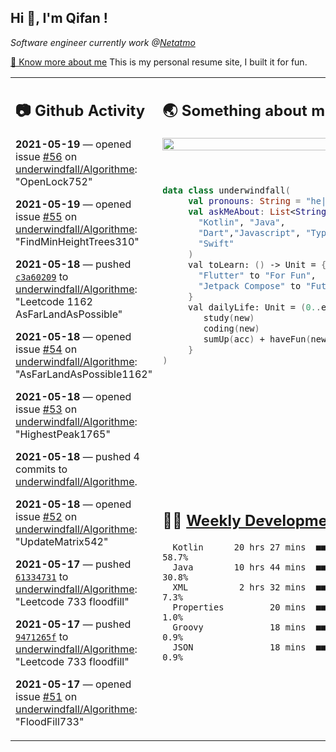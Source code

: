 <h2> Hi 👋, I'm Qifan ! </h2>
<p><em>Software engineer currently work @<a href="https://www.netatmo.com">Netatmo</a>
</em></p><p><a href="https://qifanyang.com/resume" target="_blank"> 🔭 Know more about me</a> This is my personal resume site, I built it for fun.</p>
<table><tr><td valign="top" rowspan="2">

 ## 📷 Github Activity
 <!-- githubActivity starts -->
  **2021-05-19** — opened issue [#56](https://api.github.com/repos/underwindfall/Algorithme/issues/56) on [underwindfall/Algorithme](https://api.github.com/repos/underwindfall/Algorithme): "OpenLock752"

  **2021-05-19** — opened issue [#55](https://api.github.com/repos/underwindfall/Algorithme/issues/55) on [underwindfall/Algorithme](https://api.github.com/repos/underwindfall/Algorithme): "FindMinHeightTrees310"

  **2021-05-18** — pushed [`c3a60209`](https://api.github.com/repos/underwindfall/Algorithme/commits/c3a6020919a9c628cf0ee9daf6d7de4283704da0) to [underwindfall/Algorithme](https://api.github.com/repos/underwindfall/Algorithme): "Leetcode 1162 AsFarLandAsPossible"

  **2021-05-18** — opened issue [#54](https://api.github.com/repos/underwindfall/Algorithme/issues/54) on [underwindfall/Algorithme](https://api.github.com/repos/underwindfall/Algorithme): "AsFarLandAsPossible1162"

  **2021-05-18** — opened issue [#53](https://api.github.com/repos/underwindfall/Algorithme/issues/53) on [underwindfall/Algorithme](https://api.github.com/repos/underwindfall/Algorithme): "HighestPeak1765"

  **2021-05-18** — pushed 4 commits to [underwindfall/Algorithme](https://api.github.com/repos/underwindfall/Algorithme).

  **2021-05-18** — opened issue [#52](https://api.github.com/repos/underwindfall/Algorithme/issues/52) on [underwindfall/Algorithme](https://api.github.com/repos/underwindfall/Algorithme): "UpdateMatrix542"

  **2021-05-17** — pushed [`61334731`](https://api.github.com/repos/underwindfall/Algorithme/commits/61334731034823200f689838e5df4578edd40796) to [underwindfall/Algorithme](https://api.github.com/repos/underwindfall/Algorithme): "Leetcode 733 floodfill"

  **2021-05-17** — pushed [`9471265f`](https://api.github.com/repos/underwindfall/Algorithme/commits/9471265f43fefe59f85df75bda9e73b3f9351df1) to [underwindfall/Algorithme](https://api.github.com/repos/underwindfall/Algorithme): "Leetcode 733 floodfill"

  **2021-05-17** — opened issue [#51](https://api.github.com/repos/underwindfall/Algorithme/issues/51) on [underwindfall/Algorithme](https://api.github.com/repos/underwindfall/Algorithme): "FloodFill733"
 <!-- githubActivity ends -->
 </td><td valign="top">

 ## 🌏 Something about me
 <!-- profile starts -->
 <a href="https://github.com/underwindfall" width="100%">
  <img src="https://github-readme-stats.vercel.app/api?username=underwindfall&show_icons=true&icon_color=805AD5&text_color=718096&bg_color=ffffff00&hide_title=true&include_all_commits=true&count_private=true&hide_border=true" width="100%"/>
 </a>
 <br/>
 <br/>
 <br/>
 
 ```kotlin
 data class underwindfall(
      val pronouns: String = "he|him",
      val askMeAbout: List<String> = listOf(
        "Kotlin", "Java", 
        "Dart","Javascript", "Typescript",
        "Swift"
      )
      val toLearn: () -> Unit = {
        "Flutter" to "For Fun",
        "Jetpack Compose" to "Future"
      }
      val dailyLife: Unit = (0..end).reduce { acc, new ->	
         study(new)	
         coding(new)	
         sumUp(acc) + haveFun(new)	
      }
 )
 ```
 <!-- profile ends -->
 </td></tr><tr><td valign="top">

 ## 🏊‍♂️ <a href="https://gist.github.com/underwindfall/377ee88ba1fabd1e93516e48ca9c61eb" target="_blank">Weekly Development Breakdown</a>
  <!-- codeTime starts -->
  ```text
    Kotlin      20 hrs 27 mins  ■■■■■■■■■■■■■■■■■▥□□□□□□  58.7%
    Java        10 hrs 44 mins  ■■■■■■■■■■▦□□□□□□□□□□□□□  30.8%
    XML          2 hrs 32 mins  ■■■■■◱□□□□□□□□□□□□□□□□□□   7.3%
    Properties         20 mins  ■■■▦□□□□□□□□□□□□□□□□□□□□   1.0%
    Groovy             18 mins  ■■■▦□□□□□□□□□□□□□□□□□□□□   0.9%
    JSON               18 mins  ■■■▦□□□□□□□□□□□□□□□□□□□□   0.9%
  ```
  <!-- codeTime starts -->
  </td></tr></table>